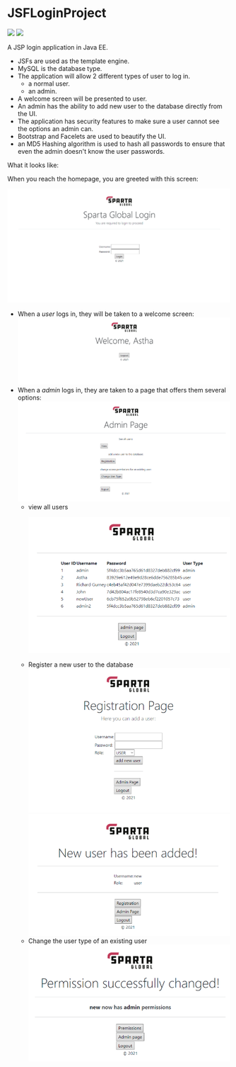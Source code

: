 # JSFLoginProject

<p align="left">
  <img src="https://www.nicepng.com/png/full/854-8546612_java-ee-java-ee-logo-svg.png" width="150">
  <img src="http://logovectorseek.com/wp-content/uploads/2019/10/bootstrap-logo-vector.png" width="150">
</p>

A JSP login application in Java EE. 

* JSFs are used as the template engine.
* MySQL is the database type.
* The application will allow 2 different types of user to log in.
  * a normal user.
  * an admin.
* A welcome screen will be presented to user.
* An admin has the ability to add new user to the database directly from the UI.
* The application has security features to make sure a user cannot see the options an admin can. 
* Bootstrap and Facelets are used to beautify the UI.
* an MD5 Hashing algorithm is used to hash all passwords to ensure that even the admin doesn't know the user passwords.

What it looks like:

When you reach the homepage, you are greeted with this screen:

 <img src="https://github.com/MalikS789/JSFLoginProject/blob/master/src/main/resources/screenshots/Untitled.bmp">

* When a <i> user </i> logs in, they will be taken to a welcome screen:
   <img src="https://github.com/MalikS789/JSFLoginProject/blob/master/src/main/resources/screenshots/Untitled2.bmp">
* When a <i> admin </i> logs in, they are taken to a page that offers them several options:
   <img src="https://github.com/MalikS789/JSFLoginProject/blob/master/src/main/resources/screenshots/Untitled3.bmp">
  * view all users
    <p align="left">
    <img src="https://github.com/MalikS789/JSFLoginProject/blob/master/src/main/resources/screenshots/Untitled4.bmp">
    </p>
  * Register a new user to the database
    <img src="https://github.com/MalikS789/JSFLoginProject/blob/master/src/main/resources/screenshots/Untitled5.bmp">
    <img src="https://github.com/MalikS789/JSFLoginProject/blob/master/src/main/resources/screenshots/Untitled6.bmp">
  * Change the user type of an existing user
    <img src="https://github.com/MalikS789/JSFLoginProject/blob/master/src/main/resources/screenshots/Untitled7.bmp">

